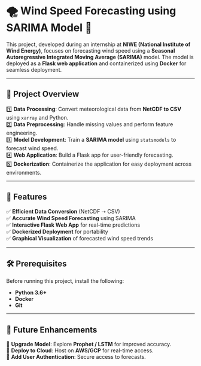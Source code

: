 # 🌪️ Wind Speed Forecasting using SARIMA Model 🚀  

This project, developed during an internship at **NIWE (National Institute of Wind Energy)**, focuses on forecasting wind speed using a **Seasonal Autoregressive Integrated Moving Average (SARIMA)** model. The model is deployed as a **Flask web application** and containerized using **Docker** for seamless deployment.

---

## 📌 Project Overview  

1️⃣ **Data Processing**: Convert meteorological data from **NetCDF to CSV** using `xarray` and Python.  
2️⃣ **Data Preprocessing**: Handle missing values and perform feature engineering.  
3️⃣ **Model Development**: Train a **SARIMA model** using `statsmodels` to forecast wind speed.  
4️⃣ **Web Application**: Build a Flask app for user-friendly forecasting.  
5️⃣ **Dockerization**: Containerize the application for easy deployment across environments.  

---

## 🌟 Features  

✅ **Efficient Data Conversion** (NetCDF ➝ CSV)  
✅ **Accurate Wind Speed Forecasting** using SARIMA  
✅ **Interactive Flask Web App** for real-time predictions  
✅ **Dockerized Deployment** for portability  
✅ **Graphical Visualization** of forecasted wind speed trends  

---

## 🛠️ Prerequisites  

Before running this project, install the following:  

- **Python 3.6+**  
- **Docker**  
- **Git**  

---

## 🔮 Future Enhancements  

📌 **Upgrade Model**: Explore **Prophet / LSTM** for improved accuracy.  
📌 **Deploy to Cloud**: Host on **AWS/GCP** for real-time access.  
📌 **Add User Authentication**: Secure access to forecasts.  


